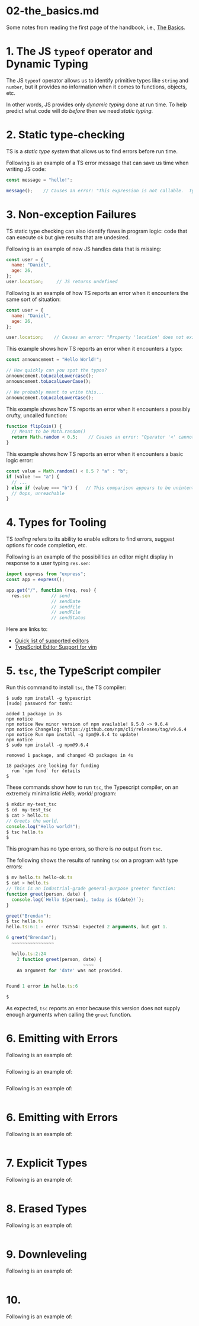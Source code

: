 
# 02-the_basics.md

Some notes from reading the first page of the handbook, i.e.,
[The Basics](https://www.typescriptlang.org/docs/handbook/2/basic-types.html).

# 1. The JS `typeof` operator and Dynamic Typing

The JS `typeof` operator allows us to identify primitive types like `string` and `number`,
but it provides no information when it comes to functions, objects, etc.

In other words, JS provides only *dynamic typing* done at run time.
To help predict what code will do *before* then we need *static typing.*

# 2. Static type-checking

TS is a *static type system* that allows us to find errors before run time.

Following is an example of a TS error message that can save us time when writing JS code:

```javascript
const message = "hello!";

message();    // Causes an error: "This expression is not callable.  Type 'String' has no call signatures."
```

# 3. Non-exception Failures

TS static type checking can also identify flaws in program logic: code that can execute ok
but give results that are undesired.

Following is an example of now JS handles data that is missing:

```javascript
const user = {
  name: "Daniel",
  age: 26,
};
user.location;     // JS returns undefined
```

Following is an example of how TS reports an error when it encounters the same sort of situation:

```javascript
const user = {
  name: "Daniel",
  age: 26,
};

user.location;    // Causes an error: "Property 'location' does not exist on type '{ name: string; age: number; }'."
```

This example shows how TS reports an error when it encounters a typo:

```javascript
const announcement = "Hello World!";

// How quickly can you spot the typos?
announcement.toLocaleLowercase();
announcement.toLocalLowerCase();

// We probably meant to write this...
announcement.toLocaleLowerCase();
```

This example shows how TS reports an error when it encounters a possibly crufty, uncalled function:

```javascript
function flipCoin() {
  // Meant to be Math.random()
  return Math.random < 0.5;    // Causes an error: "Operator '<' cannot be applied to types '() => number' and 'number'."
}
```

This example shows how TS reports an error when it encounters a basic logic error:

```javascript
const value = Math.random() < 0.5 ? "a" : "b";
if (value !== "a") {
  // ...
} else if (value === "b") {   // This comparison appears to be unintentional because the types '"a"' and '"b"' have no overlap.
  // Oops, unreachable
}
```


# 4. Types for Tooling

TS *tooling* refers to its ability to enable editors to find errors, suggest options for code completion, etc.

Following is an example of the possibilities an editor might display in response to a user typing `res.sen`:

```javascript
import express from "express";
const app = express();

app.get("/", function (req, res) {
  res.sen        // send
                 // sendDate
                 // sendfile
                 // sendFile
                 // sendStatus
```

Here are links to:

- [Quick list of supported editors](https://github.com/Microsoft/TypeScript/wiki/TypeScript-Editor-Support)
- [TypeScript Editor Support for vim](https://github.com/Microsoft/TypeScript/wiki/TypeScript-Editor-Support#vim)


# 5. `tsc`, the TypeScript compiler

Run this command to install `tsc`, the TS compiler:

```
$ sudo npm install -g typescript
[sudo] password for tomh:

added 1 package in 3s
npm notice
npm notice New minor version of npm available! 9.5.0 -> 9.6.4
npm notice Changelog: https://github.com/npm/cli/releases/tag/v9.6.4
npm notice Run npm install -g npm@9.6.4 to update!
npm notice
$ sudo npm install -g npm@9.6.4

removed 1 package, and changed 43 packages in 4s

18 packages are looking for funding
  run `npm fund` for details
$
```

These commands show how to run `tsc`, the Typescript compiler, on an extremely minimalistic *Hello, world!* program:

```javascript
$ mkdir my-test_tsc
$ cd  my-test_tsc
$ cat > hello.ts
// Greets the world.
console.log("Hello world!");
$ tsc hello.ts
$
```

This program has no type errors, so there is *no* output from `tsc`.

The following shows the results of running `tsc` on a program *with* type errors:

```javascript
$ mv hello.ts hello-ok.ts
$ cat > hello.ts
// This is an industrial-grade general-purpose greeter function:
function greet(person, date) {
  console.log(`Hello ${person}, today is ${date}!`);
}

greet("Brendan");
$ tsc hello.ts
hello.ts:6:1 - error TS2554: Expected 2 arguments, but got 1.

6 greet("Brendan");
  ~~~~~~~~~~~~~~~~

  hello.ts:2:24
    2 function greet(person, date) {
                             ~~~~
    An argument for 'date' was not provided.


Found 1 error in hello.ts:6

$
```

As expected, `tsc` reports an error because this version does not supply enough arguments when calling
the `greet` function.


# 6. Emitting with Errors

Following is an example of:

```javascript
```

Following is an example of:

```javascript
```

Following is an example of:

```javascript
```


# 6. Emitting with Errors

Following is an example of:

```javascript
```


# 7. Explicit Types

Following is an example of:

```javascript
```


# 8. Erased Types

Following is an example of:

```javascript
```


# 9. Downleveling

Following is an example of:

```javascript
```


# 10. 

Following is an example of:

```javascript
```

